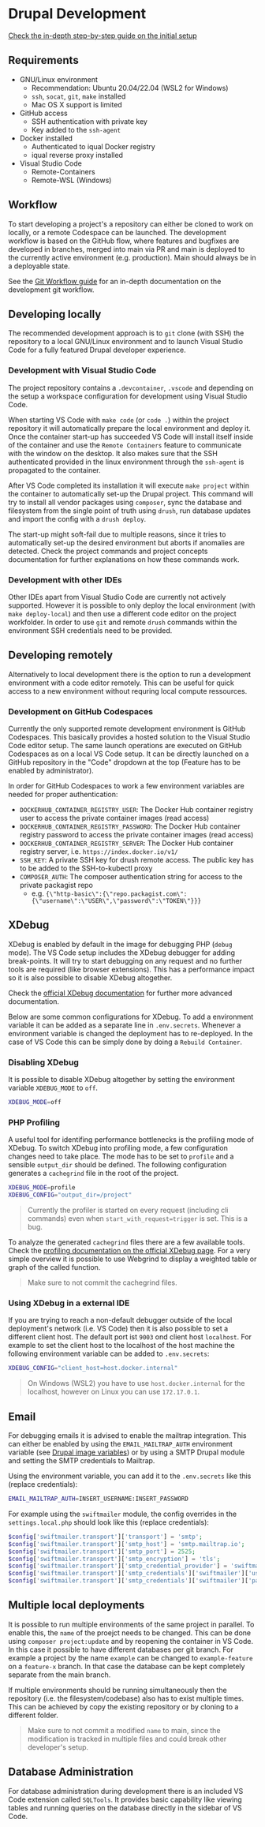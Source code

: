# Drupal Development

[Check the in-depth step-by-step guide on the initial setup](https://support-iqual.atlassian.net/wiki/spaces/ID/pages/2532704262/Initial+setup+G)

## Requirements

* GNU/Linux environment
    * Recommendation: Ubuntu 20.04/22.04 (WSL2 for Windows)
    * `ssh`, `socat`, `git`, `make` installed
    * Mac OS X support is limited
* GitHub access
    * SSH authentication with private key
    * Key added to the `ssh-agent`
* Docker installed
    * Authenticated to iqual Docker registry
    * iqual reverse proxy installed
* Visual Studio Code
    * Remote-Containers
    * Remote-WSL (Windows)


## Workflow

To start developing a project's a repository can either be cloned to work on locally, or a remote Codespace can be launched. The development workflow is based on the GitHub flow, where features and bugfixes are developed in branches, merged into main via PR and main is deployed to the currently active environment (e.g. production). Main should always be in a deployable state.

See the [Git Workflow guide](https://support-iqual.atlassian.net/wiki/spaces/ID/pages/2990080011/GIT+workflow+G) for an in-depth documentation on the development git workflow.

## Developing locally

The recommended development approach is to `git` clone (with SSH) the repository to a local GNU/Linux environment and to launch Visual Studio Code for a fully featured Drupal developer experience.

### Development with Visual Studio Code

The project repository contains a `.devcontainer`, `.vscode` and depending on the setup a workspace configuration for development using Visual Studio Code.

When starting VS Code with `make code` (or `code .`) within the project repository it will automatically prepare the local environment and deploy it. Once the container start-up has succeeded VS Code will install itself inside of the container and use the `Remote Containers` feature to communicate with the window on the desktop. It also makes sure that the SSH authenticated provided in the linux environment through the `ssh-agent` is propagated to the container.

After VS Code completed its installation it will execute `make project` within the container to automatically set-up the Drupal project. This command will try to install all vendor packages using `composer`, sync the database and filesystem from the single point of truth using `drush`, run database updates and import the config with a `drush deploy`.

The start-up might soft-fail due to multiple reasons, since it tries to automatically set-up the desired environment but aborts if anomalies are detected. Check the project commands and project concepts documentation for further explanations on how these commands work.

### Development with other IDEs

Other IDEs apart from Visual Studio Code are currently not actively supported. However it is possible to only deploy the local environment (with `make deploy-local`) and then use a different code editor on the project workfolder. In order to use `git` and remote `drush` commands within the environment SSH credentials need to be provided.

## Developing remotely

Alternatively to local development there is the option to run a development environment with a code editor remotely. This can be useful for quick access to a new environment without requring local compute ressources.

### Development on GitHub Codespaces

Currently the only supported remote development environment is GitHub Codespaces. This basically provides a hosted solution to the Visual Studio Code editor setup. The same launch operations are executed on GitHub Codespaces as on a local VS Code setup. It can be directly launched on a GitHub repository in the "Code" dropdown at the top (Feature has to be enabled by administrator).

In order for GitHub Codespaces to work a few environment variables are needed for proper authentication:

* `DOCKERHUB_CONTAINER_REGISTRY_USER`: The Docker Hub container registry user to access the private container images (read access)
* `DOCKERHUB_CONTAINER_REGISTRY_PASSWORD`: The Docker Hub container registry password to access the private container images (read access)
* `DOCKERHUB_CONTAINER_REGISTRY_SERVER`: The Docker Hub container registry server, i.e. `https://index.docker.io/v1/`
* `SSH_KEY`: A private SSH key for drush remote access. The public key has to be added to the SSH-to-kubectl proxy
* `COMPOSER_AUTH`: The composer authentication string for access to the private packagist repo
    * e.g. `{\"http-basic\":{\"repo.packagist.com\":{\"username\":\"USER\",\"password\":\"TOKEN\"}}}`

## XDebug

XDebug is enabled by default in the image for debugging PHP (`debug` mode). The VS Code setup includes the XDebug debugger for adding break-points. It will try to start debugging on any request and no further tools are required (like browser extensions). This has a performance impact so it is also possible to disable XDebug altogether.

Check the [official XDebug documentation](https://xdebug.org/docs/) for further more advanced documentation.

Below are some common configurations for XDebug. To add a environment variable it can be added as a separate line in `.env.secrets`. Whenever a environment variable is changed the deployment has to re-deployed. In the case of VS Code this can be simply done by doing a `Rebuild Container`.

### Disabling XDebug

It is possible to disable XDebug altogether by setting the environment variable `XDEBUG_MODE` to `off`.

```bash
XDEBUG_MODE=off
```

### PHP Profiling

A useful tool for identifing performance bottlenecks is the profiling mode of XDebug. To switch XDebug into profiling mode, a few configuration changes need to take place. The mode has to be set to `profile` and a sensible `output_dir` should be defined. The following configuration generates a `cachegrind` file in the root of the project.

```bash
XDEBUG_MODE=profile
XDEBUG_CONFIG="output_dir=/project"
```

> Currently the profiler is started on every request (including cli commands) even when `start_with_request=trigger` is set. This is a bug.

To analyze the generated `cachegrind` files there are a few available tools. Check the [profiling documentation on the official XDebug page](https://xdebug.org/docs/profiler). For a very simple overview it is possible to use Webgrind to display a weighted table or graph of the called function.

> Make sure to not commit the cachegrind files.

### Using XDebug in a external IDE

If you are trying to reach a non-default debugger outside of the local deployment's network (i.e. VS Code) then it is also possible to set a different client host. The default port ist `9003` ond client host `localhost`. For example to set the client host to the localhost of the host machine the following environment variable can be added to `.env.secrets`:

```bash
XDEBUG_CONFIG="client_host=host.docker.internal"
```

> On Windows (WSL2) you have to use `host.docker.internal` for the localhost, however on Linux you can use `172.17.0.1`.

## Email

For debugging emails it is advised to enable the mailtrap integration. This can either be enabled by using the `EMAIL_MAILTRAP_AUTH` environment variable (see [Drupal image variables](https://github.com/iqual-ch/dc-drupal/blob/main/docs/environment-variables.md)) or by using a SMTP Drupal module and setting the SMTP credentials to Mailtrap.

Using the environment variable, you can add it to the `.env.secrets` like this (replace credentials):

```bash
EMAIL_MAILTRAP_AUTH=INSERT_USERNAME:INSERT_PASSWORD
```

For example using the `swiftmailer` module, the config overrides in the `settings.local.php` should look like this (replace credentials):

```php
$config['swiftmailer.transport']['transport'] = 'smtp';
$config['swiftmailer.transport']['smtp_host'] = 'smtp.mailtrap.io';
$config['swiftmailer.transport']['smtp_port'] = 2525;
$config['swiftmailer.transport']['smtp_encryption'] = 'tls';
$config['swiftmailer.transport']['smtp_credential_provider'] = 'swiftmailer';
$config['swiftmailer.transport']['smtp_credentials']['swiftmailer']['username'] = 'INSERT_USERNAME';
$config['swiftmailer.transport']['smtp_credentials']['swiftmailer']['password'] = 'INSERT_PASSWORD';
```

## Multiple local deployments

It is possible to run multiple environments of the same project in parallel. To enable this, the `name` of the proejct needs to be changed. This can be done using `composer project:update` and by reopening the container in VS Code. In this case it possible to have different databases per git branch. For example a project by the name `example` can be changed to `example-feature` on a `feature-x` branch. In that case the database can be kept completely separate from the main branch.

If multiple environments should be running simultaneously then the repository (i.e. the filesystem/codebase) also has to exist multiple times. This can be achieved by copy the existing repository or by cloning to a different folder.

> Make sure to not commit a modified `name` to main, since the modification is tracked in multiple files and could break other developer's setup.

## Database Administration

For database administration during development there is an included VS Code extension called `SQLTools`. It provides basic capability like viewing tables and running queries on the database directly in the sidebar of VS Code.
